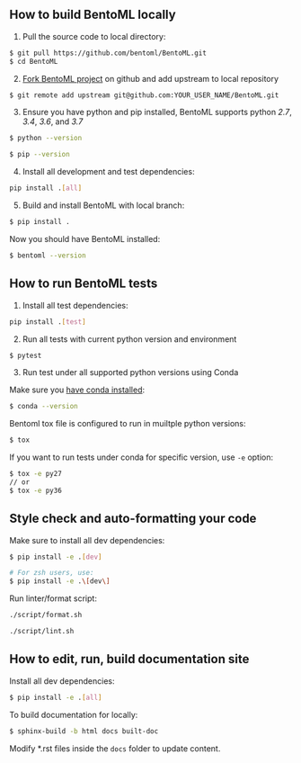 ## How to build BentoML locally

1. Pull the source code to local directory:
```bash
$ git pull https://github.com/bentoml/BentoML.git
$ cd BentoML
```

2. [Fork BentoML project](https://github.com/bentoml/BentoML/fork) on github and add upstream to local repository
```bash
$ git remote add upstream git@github.com:YOUR_USER_NAME/BentoML.git
```

3. Ensure you have python and pip installed, BentoML supports python _2.7_, _3.4_, _3.6_, and _3.7_
```bash
$ python --version
```
```bash
$ pip --version
```

4. Install all development and test dependencies:
```bash
pip install .[all]
```

5. Build and install BentoML with local branch:
```bash
$ pip install .
```

Now you should have BentoML installed:
```bash
$ bentoml --version
```


## How to run BentoML tests

1. Install all test dependencies:
```bash
pip install .[test]
```

2. Run all tests with current python version and environment
```bash
$ pytest
```

3. Run test under all supported python versions using Conda

Make sure you [have conda installed](https://docs.conda.io/projects/conda/en/latest/user-guide/install/):
```bash
$ conda --version
```

Bentoml tox file is configured to run in muiltple python versions:
```bash
$ tox
```

If you want to run tests under conda for specific version, use `-e` option:
```bash
$ tox -e py27
// or
$ tox -e py36
```

## Style check and auto-formatting your code

Make sure to install all dev dependencies:
```bash
$ pip install -e .[dev]

# For zsh users, use:
$ pip install -e .\[dev\]
```

Run linter/format script:
```bash
./script/format.sh

./script/lint.sh
```

## How to edit, run, build documentation site

Install all dev dependencies:
```bash
$ pip install -e .[all]
```

To build documentation for locally:
```bash
$ sphinx-build -b html docs built-doc
```

Modify *.rst files inside the `docs` folder to update content.
